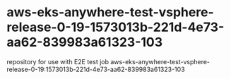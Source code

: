 # aws-eks-anywhere-test-vsphere-release-0-19-1573013b-221d-4e73-aa62-839983a61323-103
repository for use with E2E test job aws-eks-anywhere-test-vsphere-release-0-19:1573013b-221d-4e73-aa62-839983a61323-103
